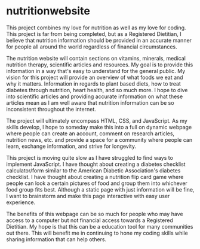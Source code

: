 # nutritionwebsite

This project combines my love for nutrition as well as my love for coding. This project is far from being completed, but as a
Registered Dietitian, I believe that nutrition information should be provided in an accurate manner for people all around the 
world regardless of financial circumstances. 

The nutrition website will contain sections on vitamins, minerals, medical nutrition therapy, scientific articles and resources.
My goal is to provide this information in a way that's easy to understand for the general public. My vision for this project
will provide an overview of what foods we eat and why it matters. Information in regards to plant based diets, how to treat
diabetes through nutrition, heart health, and so much more. I hope to dive into scientific articles and providing accurate 
information on what these articles mean as I am well aware that nutrition information can be so inconsistent throughout the
internet. 

The project will ultimately encompass HTML, CSS, and JavaScript. As my skills develop, I hope to someday make this into a full on 
dynamic webpage where people can create an account, comment on research articles, nutrition news, etc. and provide a space for
a community where people can learn, exchange information, and strive for longevity. 

This project is moving quite slow as I have struggled to find ways to implement JavaScript. I have thought about creating a 
diabetes checklist calculator/form similar to the American Diabetic Association's diabetes checklist. I have thought about
creating a nutrition flip card game where people can look a certain pictures of food and group them into whichever food group
fits best. Although a static page with just information will be fine, I want to brainstorm and make this page interactive 
with easy user experience.

The benefits of this webpage can be so much for people who may have access to a computer but not financial access towards a 
Registered Dietitian. My hope is that this can be a education tool for many communities out there. This will benefit me in 
continuing to hone my coding skills while sharing information that can help others. 
